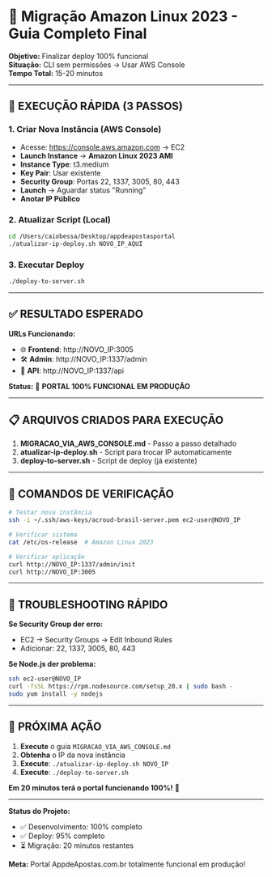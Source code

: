 # 🎯 Migração Amazon Linux 2023 - Guia Completo Final

**Objetivo:** Finalizar deploy 100% funcional  
**Situação:** CLI sem permissões → Usar AWS Console  
**Tempo Total:** 15-20 minutos  

---

## 🚀 **EXECUÇÃO RÁPIDA (3 PASSOS)**

### **1. Criar Nova Instância (AWS Console)**
- Acesse: https://console.aws.amazon.com → EC2
- **Launch Instance** → **Amazon Linux 2023 AMI**
- **Instance Type**: t3.medium
- **Key Pair**: Usar existente
- **Security Group**: Portas 22, 1337, 3005, 80, 443
- **Launch** → Aguardar status "Running"
- **Anotar IP Público**

### **2. Atualizar Script (Local)**
```bash
cd /Users/caiobessa/Desktop/appdeapostasportal
./atualizar-ip-deploy.sh NOVO_IP_AQUI
```

### **3. Executar Deploy**
```bash
./deploy-to-server.sh
```

---

## ✅ **RESULTADO ESPERADO**

**URLs Funcionando:**
- 🌐 **Frontend**: http://NOVO_IP:3005
- 🛠️ **Admin**: http://NOVO_IP:1337/admin  
- 🔌 **API**: http://NOVO_IP:1337/api

**Status:** 🎉 **PORTAL 100% FUNCIONAL EM PRODUÇÃO**

---

## 📋 **ARQUIVOS CRIADOS PARA EXECUÇÃO**

1. **MIGRACAO_VIA_AWS_CONSOLE.md** - Passo a passo detalhado
2. **atualizar-ip-deploy.sh** - Script para trocar IP automaticamente
3. **deploy-to-server.sh** - Script de deploy (já existente)

---

## 🔧 **COMANDOS DE VERIFICAÇÃO**

```bash
# Testar nova instância
ssh -i ~/.ssh/aws-keys/acroud-brasil-server.pem ec2-user@NOVO_IP

# Verificar sistema
cat /etc/os-release  # Amazon Linux 2023

# Verificar aplicação
curl http://NOVO_IP:1337/admin/init
curl http://NOVO_IP:3005
```

---

## 🚨 **TROUBLESHOOTING RÁPIDO**

**Se Security Group der erro:**
- EC2 → Security Groups → Edit Inbound Rules
- Adicionar: 22, 1337, 3005, 80, 443

**Se Node.js der problema:**
```bash
ssh ec2-user@NOVO_IP
curl -fsSL https://rpm.nodesource.com/setup_20.x | sudo bash -
sudo yum install -y nodejs
```

---

## 🎯 **PRÓXIMA AÇÃO**

1. **Execute** o guia `MIGRACAO_VIA_AWS_CONSOLE.md`
2. **Obtenha** o IP da nova instância  
3. **Execute**: `./atualizar-ip-deploy.sh NOVO_IP`
4. **Execute**: `./deploy-to-server.sh`

**Em 20 minutos terá o portal funcionando 100%!** 🚀

---

**Status do Projeto:** 
- ✅ Desenvolvimento: 100% completo
- ✅ Deploy: 95% completo  
- ⏳ Migração: 20 minutos restantes

**Meta:** Portal AppdeApostas.com.br totalmente funcional em produção!